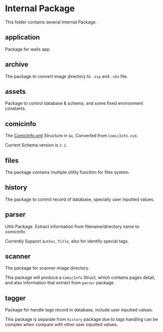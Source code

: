 # Internal Package

This folder contains several Internal Package.

## application

Package for wails app.

## archive

The package to convert image directory to `.zip` and `.cbz` file.

## assets

Package to control database & schema, and some fixed environment constants.

## comicinfo

The [ComicInfo.xml](https://anansi-project.github.io/docs/comicinfo/documentation) Structure in `Go`, Converted from `ComicInfo.xsd`.

Current Schema version is `2.1`.

## files

The package contains multiple utility function for files system.

## history

The package to control record of database, specially user inputted values.

## parser

Utils Package. Extract information from filename/directory name to comicInfo.

Currently Support `Author`, `Title`, also for identify special tags.

## scanner

The package for scanner image directory.

This package will produce a `ComicInfo` Struct, which contains pages detail, and also information that extract from `parser` package.

## tagger

Package for handle tags record in database, include user inputted values.

This package is separate from `history` package due to tags handling can be complex when compare with other user inputted values.
